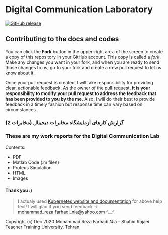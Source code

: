 # Digital Communication Laboratory
[![GitHub release](https://img.shields.io/github/release/FarhadiNia/Digital-Communication-Laboratory.svg)](https://github.com/FarhadiNia/Digital-Communication-Laboratory/releases/latest)

## Contributing to the docs and codes
You can click the **Fork** button in the upper-right area of the screen to create a copy of this repository in your GitHub account. This copy is called a *fork*. Make any changes you want in your fork, and when you are ready to send those changes to us, go to your fork and create a new pull request to let us know about it.

Once your pull request is created, I will take responsibility for providing clear, actionable feedback.  As the owner of the pull request, **it is your responsibility to modify your pull request to address the feedback that has been provided to you by the me.**  Also, I will do their best to provide feedback in a timely fashion but response time can vary based on circumstances.

### گزارش کارهای آزمایشگاه مخابرات دیجیتال (مخابرات 2)
### These are my work reports for the Digital Communication Lab 

Contents:
* PDF
* Matlab Code (.m files)
* Proteus Simulation
* HTML
* Images

#### Thank you :)

> I actualy used [Kubernetes website and documentation](https://github.com/SeMeKh/website/blob/master/README.md) for above help text!
> I will glad if you send feedback -> mohammad_reza.farhadi_nia@yahoo.com ^__^

Copyright (c) Dec 2020 Mohammad Reza Farhadi Nia - Shahid Rajaei Teacher Training University, Tehran
